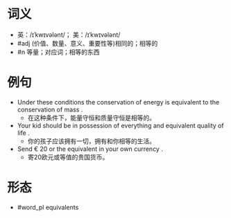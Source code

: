 # 词义
- 英：/ɪˈkwɪvələnt/； 美：/ɪˈkwɪvələnt/
- #adj (价值、数量、意义、重要性等)相同的；相等的
- #n 等量；对应词；相等的东西
# 例句
- Under these conditions the conservation of energy is equivalent to the conservation of mass .
	- 在这种条件下，能量守恒和质量守恒是相等的。
- Your kid should be in possession of everything and equivalent quality of life .
	- 你的孩子应该拥有一切，拥有和你相等的生活。
- Send € 20 or the equivalent in your own currency .
	- 寄20欧元或等值的贵国货币。
# 形态
- #word_pl equivalents

